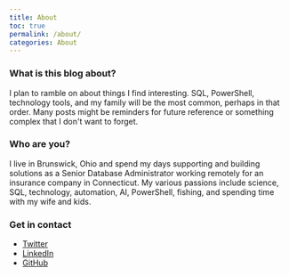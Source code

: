 ```yaml
---
title: About
toc: true
permalink: /about/
categories: About
---
```

<h3 id="what-is-this-blog-about">What is this blog about?</h3>

<p>I plan to ramble on about things I find interesting.  SQL, PowerShell, technology tools, and my family will be the most common, perhaps in that order.  Many posts might be reminders for future reference or something complex that I don't want to forget.</p>

<h3 id="who-are-you">Who are you?</h3>

<p>I live in Brunswick, Ohio and spend my days supporting and building solutions as a Senior Database Administrator working remotely for an insurance company in Connecticut.  My various passions include science, SQL, technology, automation, AI, PowerShell, fishing, and spending time with my wife and kids.</p>

<h3 id="get-in-contact">Get in contact</h3>

<ul>
  <li><a href="https://twitter.com/tomnortonjr">Twitter</a></li>
  <li><a href="https://www.linkedin.com/in/tomnortonjr/">LinkedIn</a></li>
  <li><a href="https://github.com/tomnortonjr">GitHub</a></li>  
</ul>

